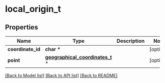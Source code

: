 # local_origin_t

## Properties
Name | Type | Description | Notes
------------ | ------------- | ------------- | -------------
**coordinate_id** | **char \*** |  | [optional] 
**point** | [**geographical_coordinates_t**](geographical_coordinates.md) \* |  | [optional] 

[[Back to Model list]](../README.md#documentation-for-models) [[Back to API list]](../README.md#documentation-for-api-endpoints) [[Back to README]](../README.md)


